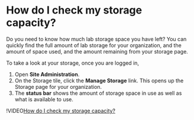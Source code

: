 # How do I check my storage capacity?

Do you need to know how much lab storage space you have left? You can quickly find the full amount of lab storage for your organization, and the amount of space used, and the amount remaining from your storage page.

To take a look at your storage, once you are logged in, 

1. Open **Site Administration**. 
1. On the Storage tile, click the **Manage Storage** link. This opens up the Storage page for your organization. 
1. The **status bar** shows the amount of storage space in use as well as what is available to use.

!VIDEO[How do I check my storage capacity?](https://www.youtube.com/watch?v=ziXixVkYuLg)